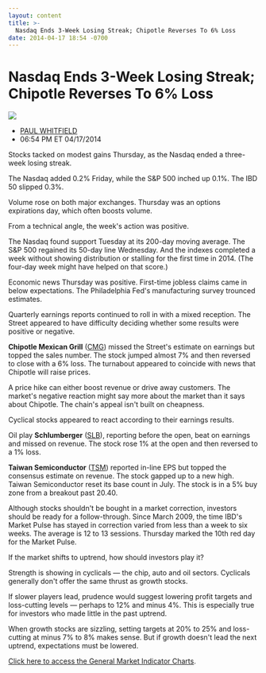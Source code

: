 ```yaml
---
layout: content
title: >-
  Nasdaq Ends 3-Week Losing Streak; Chipotle Reverses To 6% Loss
date: 2014-04-17 18:54 -0700
---
```



Nasdaq Ends 3-Week Losing Streak; Chipotle Reverses To 6% Loss
===============================================================


![](https://www.investors.com/wp-content/uploads/ibd-migrated-images/MPv_140421_635333451527922800.png)

* [PAUL WHITFIELD](https://www.investors.com/author/whitfieldp/ "Posts by PAUL WHITFIELD")
* 06:54 PM ET 04/17/2014




Stocks tacked on modest gains Thursday, as the Nasdaq ended a three-week losing streak.

  

The Nasdaq added 0.2% Friday, while the S&P 500 inched up 0.1%. The IBD 50 slipped 0.3%.

  

Volume rose on both major exchanges. Thursday was an options expirations day, which often boosts volume.

  

From a technical angle, the week's action was positive.

  

The Nasdaq found support Tuesday at its 200-day moving average. The S&P 500 regained its 50-day line Wednesday. And the indexes completed a week without showing distribution or stalling for the first time in 2014. (The four-day week might have helped on that score.)

  

Economic news Thursday was positive. First-time jobless claims came in below expectations. The Philadelphia Fed's manufacturing survey trounced estimates.

  

Quarterly earnings reports continued to roll in with a mixed reception. The Street appeared to have difficulty deciding whether some results were positive or negative.

  

**Chipotle Mexican Grill** ([CMG](https://research.investors.com/quote.aspx?symbol=CMG)) missed the Street's estimate on earnings but topped the sales number. The stock jumped almost 7% and then reversed to close with a 6% loss. The turnabout appeared to coincide with news that Chipotle will raise prices.

  

A price hike can either boost revenue or drive away customers. The market's negative reaction might say more about the market than it says about Chipotle. The chain's appeal isn't built on cheapness.

  

Cyclical stocks appeared to react according to their earnings results.

  

Oil play **Schlumberger** ([SLB](https://research.investors.com/quote.aspx?symbol=SLB)), reporting before the open, beat on earnings and missed on revenue. The stock rose 1% at the open and then reversed to a 1% loss.

  

**Taiwan Semiconductor** ([TSM](https://research.investors.com/quote.aspx?symbol=TSM)) reported in-line EPS but topped the consensus estimate on revenue. The stock gapped up to a new high. Taiwan Semiconductor reset its base count in July. The stock is in a 5% buy zone from a breakout past 20.40.

  

Although stocks shouldn't be bought in a market correction, investors should be ready for a follow-through. Since March 2009, the time IBD's Market Pulse has stayed in correction varied from less than a week to six weeks. The average is 12 to 13 sessions. Thursday marked the 10th red day for the Market Pulse.

  

If the market shifts to uptrend, how should investors play it?

  

Strength is showing in cyclicals — the chip, auto and oil sectors. Cyclicals generally don't offer the same thrust as growth stocks.

  

If slower players lead, prudence would suggest lowering profit targets and loss-cutting levels — perhaps to 12% and minus 4%. This is especially true for investors who made little in the past uptrend.

  

When growth stocks are sizzling, setting targets at 20% to 25% and loss-cutting at minus 7% to 8% makes sense. But if growth doesn't lead the next uptrend, expectations must be lowered.

  

[Click here to access the General Market Indicator Charts](https://www.investors.com/pdf/GMI_042114.pdf).




